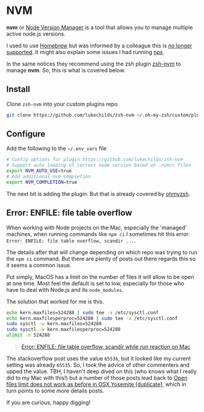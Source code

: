 # NVM

**nvm** or [Node Version Manager](https://github.com/nvm-sh/nvm) is a tool that allows you to manage multiple active node.js versions.

I used to use [Homebrew](https://brew.sh/) but was informed by a colleague this is [no longer supported](https://github.com/nvm-sh/nvm#important-notes). It might also explain some issues I had running [npx](https://docs.npmjs.com/cli/v9/commands/npx).

In the same notices they recommend using the zsh plugin [zsh-nvm](https://github.com/lukechilds/zsh-nvm) to manage **nvm**. So, this is what is covered below.

## Install

Clone `zsh-nvm` into your custom plugins repo

```bash
git clone https://github.com/lukechilds/zsh-nvm ~/.oh-my-zsh/custom/plugins/zsh-nvm
```

## Configure

Add the following to the `~/.env_vars` file

```bash
# Config options for plugin https://github.com/lukechilds/zsh-nvm
# Support auto loading of correct node version based on .nvmrc files
export NVM_AUTO_USE=true
# Add additional nvm completion
export NVM_COMPLETION=true
```

The next bit is adding the plugin. But that is already covered by [ohmyzsh](/ohmyzsh.md).

## Error: ENFILE: file table overflow

When working with Node projects on the Mac, especially the 'managed' machines, when running commands like `npm ci` I sometimes hit this error: `Error: ENFILE: file table overflow, scandir ...`.

The details after that will change depending on which repo was trying to run the `npm ci` command. But there are plenty of posts out there regards this so it seems a common issue.

Put simply, MacOS has a limit on the number of files it will allow to be open at one time. Most feel the default is set to low, especially for those who have to deal with Node.js and its `node_modules`.

The solution that worked for me is this.

```bash
echo kern.maxfiles=524288 | sudo tee -a /etc/sysctl.conf
echo kern.maxfilesperproc=524288 | sudo tee -a /etc/sysctl.conf
sudo sysctl -w kern.maxfiles=524288
sudo sysctl -w kern.maxfilesperproc=524288
ulimit -n 524288
```

> [Error: ENFILE: file table overflow, scandir while run reaction on Mac](https://stackoverflow.com/a/45004802/6117745)

The stackoverflow post uses the value `65536`, but it looked like my current setting was already `65535`. So, I took the advice of other commenters and upped the value. TBH, I haven't deep dived on this (who knows what I really did to my Mac with this!) but a number of those posts lead back to [Open files limit does not work as before in OSX Yosemite [duplicate]](https://superuser.com/a/828010), which in turn points to some more details posts.

If you are curious, happy digging!
